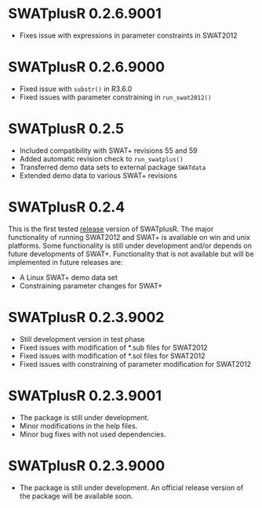 # SWATplusR 0.2.6.9001

- Fixes issue with expressions in parameter constraints in SWAT2012

# SWATplusR 0.2.6.9000

- Fixed issue with `substr()` in R3.6.0
- Fixed issues with parameter constraining in `run_swat2012()`

# SWATplusR 0.2.5

- Included compatibility with SWAT+ revisions 55 and 59
- Added automatic revision check to `run_swatplus()`
- Transferred demo data sets to external package `SWATdata`
- Extended demo data to various SWAT+ revisions

# SWATplusR 0.2.4

This is the first tested [release](https://zenodo.org/record/2630510#.XKdiMtjgpGE) version of SWATplusR. The major functionality of running SWAT2012 and SWAT+ is available on win and unix platforms. Some functionality is still under development and/or depends on future developments of SWAT+. Functionality that is not available but will be implemented in future releases are:

-  A Linux SWAT+ demo data set
-  Constraining parameter changes for SWAT+


# SWATplusR 0.2.3.9002 

* Still development version in test phase
* Fixed issues with modification of \*.sub files for SWAT2012
* Fixed issues with modification of \*.sol files for SWAT2012
* Fixed issues with constraining of parameter modification for SWAT2012

# SWATplusR 0.2.3.9001 

* The package is still under development.
* Minor modifications in the help files.
* Minor bug fixes with not used dependencies.

# SWATplusR 0.2.3.9000 

* The package is still under development. An official release version of the package will be available soon.
